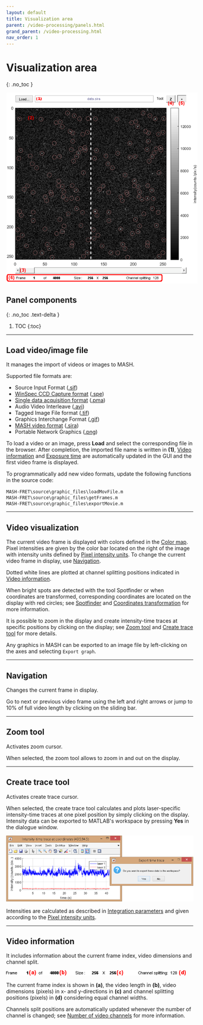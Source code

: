 ```yaml
---
layout: default
title: Visualization area
parent: /video-processing/panels.html
grand_parent: /video-processing.html
nav_order: 1
---
```


# Visualization area
{: .no_toc }

<a href="../../assets/images/gui/VP-area-visu.png"><img src="../../assets/images/gui/VP-area-visu.png" style="max-width: 516px;"/></a>

## Panel components
{: .no_toc .text-delta }

1. TOC
{:toc}

---

## Load video/image file

It manages the import of videos or images to MASH.

Supported file formats are:
* Source Input Format (<u>.sif</u>)
* [WinSpec CCD Capture format](http://www.mpi.stonybrook.edu/nsls/X17B2/support/camera.htm) (<u>.spe</u>)
* [Single data acquisition format](https://cplc.illinois.edu/software/) (<u>.pma</u>)
* Audio Video Interleave (<u>.avi</u>)
* Tagged Image File format (<u>.tif</u>)
* Graphics Interchange Format (<u>.gif</u>)
* [MASH video format](../../output-files/sira-mash-video.html) (<u>.sira</u>)
* Portable Network Graphics (<u>.png</u>)

To load a video or an image, press **Load** and select the corresponding file in the browser.
After completion, the imported file name is written in **(1)**, 
[Video information](#video-information) and
[Exposure time](panel-experiment-settings.html#exposure-time) are automatically updated in the GUI and the first video frame is displayed.

To programmatically add new video formats, update the following functions in the source code:

```
MASH-FRET\source\graphic_files\loadMovFile.m
MASH-FRET\source\graphic_files\getFrames.m
MASH-FRET\source\graphic_files\exportMovie.m
```

---

## Video visualization

The current video frame is displayed with colors defined in the 
[Color map](panel-plot.html#color-map).
Pixel intensities are given by the color bar located on the right of the image with intensity units defined by 
[Pixel intensity units](panel-plot.html#pixel-intensity-units). 
To change the current video frame in display, use 
[Navigation](#navigation).

Dotted white lines are plotted at channel splitting positions indicated in 
[Video information](#video-information).

When bright spots are detected with the tool Spotfinder or when coordinates are transformed, corresponding coordinates are located on the display with red circles; see 
[Spotfinder](panel-molecule-coordinates.html#spotfinder) and 
[Coordinates transformation](panel-molecule-coordinates.html#coordinates-transformation) for more information.

It is possible to zoom in the display and create intensity-time traces at specific positions by clicking on the display; see 
[Zoom tool](#zoom-tool) and 
[Create trace tool](#create-trace-tool) for more details.

Any graphics in MASH can be exported to an image file by left-clicking on the axes and selecting `Export graph`.

---

## Navigation

Changes the current frame in display.

Go to next or previous video frame using the left and right arrows or jump to 10% of full video length by clicking on the sliding bar.

---

## Zoom tool

Activates zoom cursor.

When selected, the zoom tool allows to zoom in and out on the display.

---

## Create trace tool

Activates create trace cursor.

When selected, the create trace tool calculates and plots laser-specific intensity-time traces at one pixel position by simply clicking on the display.
Intensity data can be exported to MATLAB's workspace by pressing **Yes** in the dialogue window.

<a href="../../assets/images/gui/VP-area-visu-traces.png"><img src="../../assets/images/gui/VP-area-visu-traces.png" /></a>

Intensities are calculated as described in 
[Integration parameters](panel-intensity-integration.html#integration-parameters) and given according to the 
[Pixel intensity units](panel-plot.html#pixel-intensity-units).


---

## Video information

It includes information about the current frame index, video dimensions and channel split.

<a href="../../assets/images/gui/VP-area-visu-info.png"><img src="../../assets/images/gui/VP-area-visu-info.png" style="max-width: 484px;"/></a>

The current frame index is shown in **(a)**, the video length in **(b)**, video dimensions (pixels) in x- and y-directions in **(c)** and channel splitting positions (pixels) in **(d)** considering equal channel widths.

Channels split positions are automatically updated whenever the number of channel is changed; see 
[Number of video channels](panel-experiment-settings.html#number-of-video-channels) for more information.
